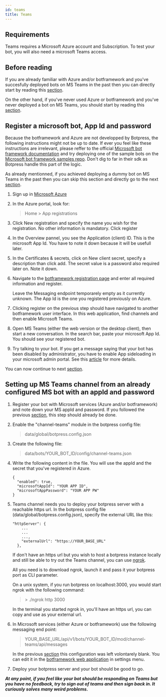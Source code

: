 ```yaml
---
id: teams
title: Teams
---
```


## Requirements

Teams requires a Microsoft Azure account and Subscription. To test your bot, you will also need a microsoft Teams access.

## Before reading

If you are already familiar with Azure and/or botframework and you've succesfully deployed bots on MS Teams in the past then you can directly start by reading this [section](#setting-up-ms-teams-channel-from-an-already-configured-ms-bot-with-an-appid-and-password).

On the other hand, if you've never used Azure or botframework and you've never deployed a bot on MS Teams, you should start by reading this [section](#register-a-microsoft-bot-app-id-and-password).

## Register a microsoft bot, App Id and password

Because the botframework and Azure are not developped by Botpress, the following instructions might not be up to date. If ever you feel like these instructions are irrelevant, please reffer to the official [Microsoft bot framework documentation](https://docs.microsoft.com/en-us/microsoftteams/platform/concepts/bots/bots-create) and try deploying one of the sample bots on the [Microsoft bot framework samples repo](https://github.com/microsoft/BotBuilder-Samples). Don't dig to far in their sdk as Botpress handle this part of the logic.

As already mentionned, if you achieved deploying a dummy bot on MS Teams in the past then you can skip this section and directly go to the next [section](#setting-up-ms-teams-channel-from-an-already-configured-ms-bot-with-an-appid-and-password).

1. Sign up in [Microsoft Azure](https://azure.microsoft.com)

1. In the Azure portal, look for:

   > Home > App registrations

1. Click New registration and specify the name you wish for the registration. No other information is mandatory. Click register

1. In the Overview pannel, you see the Application (client) ID. This is the microsoft App Id. You have to note it down because it will be usefull later.

1. In the Certificates & secrets, click on New client secret, specify a description than click add. The secret value is a password also required later on. Note it down.

1. Navigate to the [botframework registration page](https://dev.botframework.com/bots/new) and enter all required information and register.

   Leave the Messaging endpoint temporarely empty as it currently unknown. The App Id is the one you registered previously on Azure.

1. Clicking register on the previous step should have navigated to another botframework user interface. In this web application, find channels and then enable Microsoft Teams.

1. Open MS Teams (either the web version or the desktop client), then start a new conversation. In the search bar, paste your microsoft App Id. You should see your registered bot.

1. Try talking to your bot. If you get a message saying that your bot has been disabled by administrator, you have to enable App sideloading in your microsoft admin portal. See this [article](https://docs.microsoft.com/en-us/microsoftteams/enable-features-office-365) for more details.

You can now continue to next [section](#setting-up-ms-teams-channel-from-an-already-configured-ms-bot-with-an-appid-and-password).

## Setting up MS Teams channel from an already configured MS bot with an appId and password

1. Register your bot with Microsoft services (Azure and/or botframework) and note down your MS appId and password. If you followed the previous [section](#register-a-microsoft-bot-app-id-and-password), this step should already be done.

1. Enable the "channel-teams" module in the botpress config file:

   > data/global/botpress.config.json

1. Create the following file:

   > data/bots/YOUR_BOT_ID/config/channel-teams.json

1. Write the following content in the file. You will use the appId and the secret that you've registered in Azure.

   ```
   {
     "enabled": true,
     "microsoftAppId": "YOUR APP ID",
     "microsoftAppPassword": "YOUR APP PW"
   }
   ```

1. Teams channel needs you to deploy your botpress server with a reachable https url. In the botpress config file (data/global/botpress.config.json), specify the external URL like this:

   ```
   "httpServer": {
       ...
       ...
       ...,
       "externalUrl": "https://YOUR_BASE_URL"
     },
   ```

   If don't have an https url but you wish to host a botpress instance locally and still be able to try out the Teams channel, you can use [ngrok](https://ngrok.com/).

   All you need is to download ngrok, launch it and pass it your botpress port as CLI parameter.

   On a unix system, if you run botpress on localhost:3000, you would start ngrok with the following command:

   > \> ./ngrok http 3000

   In the terminal you started ngrok in, you'll have an https url, you can copy and use as your external url.

1. In Microsoft services (either Azure or botframework) use the following messaging end point:

   > YOUR_BASE_URL/api/v1/bots/YOUR_BOT_ID/mod/channel-teams/api/messages

   In the previous [section](#register-a-microsoft-bot-app-id-and-password) this configuration was left volontarely blank. You can edit it in the [botframework web application](https://dev.botframework.com/bots/) in settings menu.

1. Deploy your botpress server and your bot should be good to go.

**_At any point, if you feel like your bot should be responding on Teams but you have no feedback, try to sign out of teams and then sign back in. It curiously solves many weird problems._**
